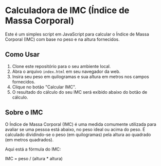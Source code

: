# Calculadora de IMC (Índice de Massa Corporal)

Este é um simples script em JavaScript para calcular o Índice de Massa Corporal (IMC) com base no peso e na altura fornecidos.

## Como Usar

1. Clone este repositório para o seu ambiente local.
2. Abra o arquivo `index.html` em seu navegador da web.
3. Insira seu peso em quilogramas e sua altura em metros nos campos fornecidos.
4. Clique no botão "Calcular IMC".
5. O resultado do cálculo do seu IMC será exibido abaixo do botão de cálculo.

## Sobre o IMC

O Índice de Massa Corporal (IMC) é uma medida comumente utilizada para avaliar se uma pessoa está abaixo, no peso ideal ou acima do peso. É calculado dividindo-se o peso (em quilogramas) pela altura ao quadrado (em metros quadrados).

Aqui está a fórmula do IMC:

IMC = peso / (altura * altura)
